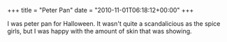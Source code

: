 +++
title = "Peter Pan"
date = "2010-11-01T06:18:12+00:00"
+++

I was peter pan for Halloween.  It wasn't quite a scandalicious as the spice girls, but I was happy with the amount of skin that was showing.
			